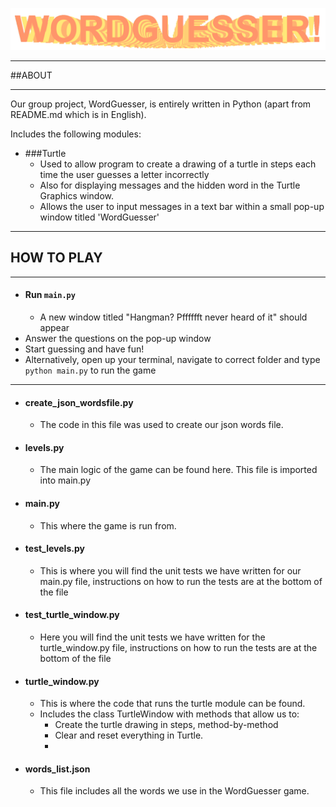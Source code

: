 ![img.png](README_images/wordguesser_logo.png)

---
##ABOUT

---

Our group project, WordGuesser, is entirely written in Python (apart from README.md which is in English).

Includes the following modules:
- ###Turtle
  - Used to allow program to create a drawing of a turtle in steps each time the user guesses a letter incorrectly 
  - Also for displaying messages and the hidden word in the Turtle Graphics window.
  - Allows the user to input messages in a text bar within a small pop-up window titled 'WordGuesser'


---

## HOW TO PLAY

---

- #### Run `main.py`
  - A new window titled "Hangman? Pfffffft never heard of it" should appear
- Answer the questions on the pop-up window
- Start guessing and have fun!
- Alternatively, open up your terminal, navigate to correct folder and type `python main.py` to run the game
---

- #### create_json_wordsfile.py
  - The code in this file was used to create our json words file.
- #### levels.py
  - The main logic of the game can be found here. This file is imported into main.py
- #### main.py
  - This where the game is run from.
- #### test_levels.py
  - This is where you will find the unit tests we have written for our main.py file, instructions on how to run the tests are at the bottom of the file
- #### test_turtle_window.py
  - Here you will find the unit tests we have written for the turtle_window.py file, instructions on how to run the tests are at the bottom of the file
- #### turtle_window.py
  - This is where the code that runs the turtle module can be found.
  - Includes the class TurtleWindow with methods that allow us to:
    - Create the turtle drawing in steps, method-by-method
    - Clear and reset everything in Turtle.
    - 
- #### words_list.json
  - This file includes all the words we use in the WordGuesser game.